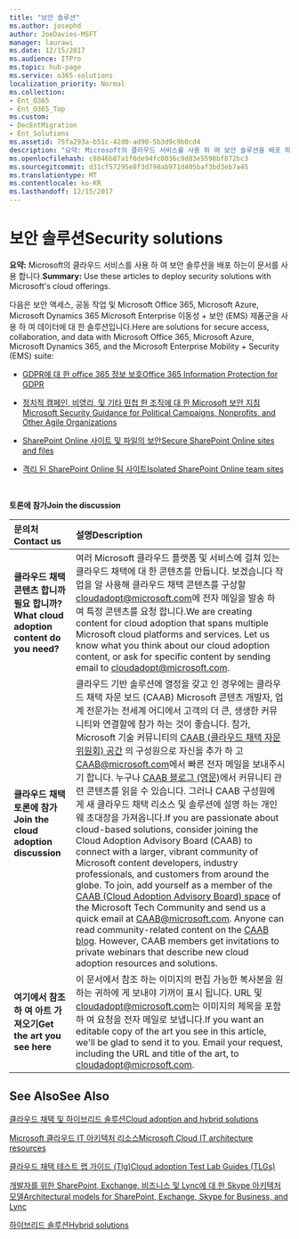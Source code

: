 ```yaml
---
title: "보안 솔루션"
ms.author: josephd
author: JoeDavies-MSFT
manager: laurawi
ms.date: 12/15/2017
ms.audience: ITPro
ms.topic: hub-page
ms.service: o365-solutions
localization_priority: Normal
ms.collection:
- Ent_O365
- Ent_O365_Top
ms.custom:
- DecEntMigration
- Ent_Solutions
ms.assetid: 75fa293a-b51c-42d0-ad90-5b3d9c9b0cd4
description: "요약: Microsoft의 클라우드 서비스를 사용 하 여 보안 솔루션을 배포 하는이 문서를 사용 합니다."
ms.openlocfilehash: c8046b87a1f6de94fc0036c9d83e5598bf872bc3
ms.sourcegitcommit: d31cf57295e8f3d798ab971d405baf3bd3eb7a45
ms.translationtype: MT
ms.contentlocale: ko-KR
ms.lasthandoff: 12/15/2017
---
```

# <a name="security-solutions"></a><span data-ttu-id="9693e-103">보안 솔루션</span><span class="sxs-lookup"><span data-stu-id="9693e-103">Security solutions</span></span>

 <span data-ttu-id="9693e-104">**요약:** Microsoft의 클라우드 서비스를 사용 하 여 보안 솔루션을 배포 하는이 문서를 사용 합니다.</span><span class="sxs-lookup"><span data-stu-id="9693e-104">**Summary:** Use these articles to deploy security solutions with Microsoft's cloud offerings.</span></span>
  
<span data-ttu-id="9693e-105">다음은 보안 액세스, 공동 작업 및 Microsoft Office 365, Microsoft Azure, Microsoft Dynamics 365 Microsoft Enterprise 이동성 + 보안 (EMS) 제품군을 사용 하 여 데이터에 대 한 솔루션입니다.</span><span class="sxs-lookup"><span data-stu-id="9693e-105">Here are solutions for secure access, collaboration, and data with Microsoft Office 365, Microsoft Azure, Microsoft Dynamics 365, and the Microsoft Enterprise Mobility + Security (EMS) suite:</span></span>

- [<span data-ttu-id="9693e-106">GDPR에 대 한 office 365 정보 보호</span><span class="sxs-lookup"><span data-stu-id="9693e-106">Office 365 Information Protection for GDPR</span></span>](office-365-information-protection-for-gdpr.md)
  
- [<span data-ttu-id="9693e-107">정치적 캠페인, 비영리, 및 기타 민첩 한 조직에 대 한 Microsoft 보안 지침</span><span class="sxs-lookup"><span data-stu-id="9693e-107">Microsoft Security Guidance for Political Campaigns, Nonprofits, and Other Agile Organizations</span></span>](microsoft-security-guidance-for-political-campaigns-nonprofits-and-other-agile-o.md)
    
- [<span data-ttu-id="9693e-108">SharePoint Online 사이트 및 파일의 보안</span><span class="sxs-lookup"><span data-stu-id="9693e-108">Secure SharePoint Online sites and files</span></span>](secure-sharepoint-online-sites-and-files.md)
    
- [<span data-ttu-id="9693e-109">격리 된 SharePoint Online 팀 사이트</span><span class="sxs-lookup"><span data-stu-id="9693e-109">Isolated SharePoint Online team sites</span></span>](isolated-sharepoint-online-team-sites.md)
<br/>
    
<span data-ttu-id="9693e-110">**토론에 참가**</span><span class="sxs-lookup"><span data-stu-id="9693e-110">**Join the discussion**</span></span>

|<span data-ttu-id="9693e-111">**문의처**</span><span class="sxs-lookup"><span data-stu-id="9693e-111">**Contact us**</span></span>|<span data-ttu-id="9693e-112">**설명**</span><span class="sxs-lookup"><span data-stu-id="9693e-112">**Description**</span></span>|
|:-----|:-----|
|<span data-ttu-id="9693e-113">**클라우드 채택 콘텐츠 합니까 필요 합니까?**</span><span class="sxs-lookup"><span data-stu-id="9693e-113">**What cloud adoption content do you need?**</span></span> <br/> |<span data-ttu-id="9693e-p101">여러 Microsoft 클라우드 플랫폼 및 서비스에 걸쳐 있는 클라우드 채택에 대 한 콘텐츠를 만듭니다. 보겠습니다 작업을 알 사용해 클라우드 채택 콘텐츠를 구상할 [cloudadopt@microsoft.com](mailto:cloudadopt@microsoft.com?Subject=[Cloud%20Adoption%20Content%20Feedback]:%20)에 전자 메일을 발송 하 여 특정 콘텐츠를 요청 합니다.</span><span class="sxs-lookup"><span data-stu-id="9693e-p101">We are creating content for cloud adoption that spans multiple Microsoft cloud platforms and services. Let us know what you think about our cloud adoption content, or ask for specific content by sending email to [cloudadopt@microsoft.com](mailto:cloudadopt@microsoft.com?Subject=[Cloud%20Adoption%20Content%20Feedback]:%20).  </span></span><br/> |
|<span data-ttu-id="9693e-116">**클라우드 채택 토론에 참가**</span><span class="sxs-lookup"><span data-stu-id="9693e-116">**Join the cloud adoption discussion**</span></span> <br/> |<span data-ttu-id="9693e-p102">클라우드 기반 솔루션에 열정을 갖고 인 경우에는 클라우드 채택 자문 보드 (CAAB) Microsoft 콘텐츠 개발자, 업계 전문가는 전세계 어디에서 고객의 더 큰, 생생한 커뮤니티와 연결할에 참가 하는 것이 좋습니다. 참가, Microsoft 기술 커뮤니티의 [CAAB (클라우드 채택 자문 위원회) 공간](https://aka.ms/caab) 의 구성원으로 자신을 추가 하 고 [CAAB@microsoft.com](mailto:caab@microsoft.com?Subject=I%20just%20joined%20the%20Cloud%20Adoption%20Advisory%20Board!)에서 빠른 전자 메일을 보내주시기 합니다. 누구나 [CAAB 블로그 (영문)](https://blogs.technet.com/b/solutions_advisory_board/)에서 커뮤니티 관련 콘텐츠를 읽을 수 있습니다. 그러나 CAAB 구성원에 게 새 클라우드 채택 리소스 및 솔루션에 설명 하는 개인 웨 초대장을 가져옵니다.</span><span class="sxs-lookup"><span data-stu-id="9693e-p102">If you are passionate about cloud-based solutions, consider joining the Cloud Adoption Advisory Board (CAAB) to connect with a larger, vibrant community of Microsoft content developers, industry professionals, and customers from around the globe. To join, add yourself as a member of the [CAAB (Cloud Adoption Advisory Board) space](https://aka.ms/caab) of the Microsoft Tech Community and send us a quick email at [CAAB@microsoft.com](mailto:caab@microsoft.com?Subject=I%20just%20joined%20the%20Cloud%20Adoption%20Advisory%20Board!). Anyone can read community-related content on the [CAAB blog](https://blogs.technet.com/b/solutions_advisory_board/). However, CAAB members get invitations to private webinars that describe new cloud adoption resources and solutions.  </span></span><br/> |
|<span data-ttu-id="9693e-120">**여기에서 참조 하 여 아트 가져오기**</span><span class="sxs-lookup"><span data-stu-id="9693e-120">**Get the art you see here**</span></span> <br/> |<span data-ttu-id="9693e-p103">이 문서에서 참조 하는 이미지의 편집 가능한 복사본을 원하는 귀하에 게 보내야 기꺼이 표시 됩니다. URL 및 [cloudadopt@microsoft.com](mailto:cloudadopt@microsoft.com?subject=[Art%20Request]:%20)는 이미지의 제목을 포함 하 여 요청을 전자 메일로 보냅니다.</span><span class="sxs-lookup"><span data-stu-id="9693e-p103">If you want an editable copy of the art you see in this article, we'll be glad to send it to you. Email your request, including the URL and title of the art, to [cloudadopt@microsoft.com](mailto:cloudadopt@microsoft.com?subject=[Art%20Request]:%20).  </span></span><br/> |
   
## <a name="see-also"></a><span data-ttu-id="9693e-123">See Also</span><span class="sxs-lookup"><span data-stu-id="9693e-123">See Also</span></span>

[<span data-ttu-id="9693e-124">클라우드 채택 및 하이브리드 솔루션</span><span class="sxs-lookup"><span data-stu-id="9693e-124">Cloud adoption and hybrid solutions</span></span>](cloud-adoption-and-hybrid-solutions.md)
  
[<span data-ttu-id="9693e-125">Microsoft 클라우드 IT 아키텍처 리소스</span><span class="sxs-lookup"><span data-stu-id="9693e-125">Microsoft Cloud IT architecture resources</span></span>](microsoft-cloud-it-architecture-resources.md)
  
[<span data-ttu-id="9693e-126">클라우드 채택 테스트 랩 가이드 (Tlg)</span><span class="sxs-lookup"><span data-stu-id="9693e-126">Cloud adoption Test Lab Guides (TLGs)</span></span>](cloud-adoption-test-lab-guides-tlgs.md)
  
[<span data-ttu-id="9693e-127">개발자를 위한 SharePoint, Exchange, 비즈니스 및 Lync에 대 한 Skype 아키텍처 모델</span><span class="sxs-lookup"><span data-stu-id="9693e-127">Architectural models for SharePoint, Exchange, Skype for Business, and Lync</span></span>](architectural-models-for-sharepoint-exchange-skype-for-business-and-lync.md)
  
[<span data-ttu-id="9693e-128">하이브리드 솔루션</span><span class="sxs-lookup"><span data-stu-id="9693e-128">Hybrid solutions</span></span>](hybrid-solutions.md)


